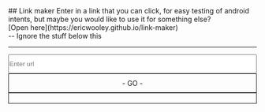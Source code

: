 <div id="readme">
## Link maker
Enter in a link that you can click, for easy testing of android intents, but maybe you would like to use it for something else?<br />
[Open here](https://ericwooley.github.io/link-maker)<br />
-- Ignore the stuff below this
<div/>
<hr />
<input id="url" placeholder="Enter url" style="display: block; padding: 10px 0 10px 0; width: 100%" />
<a id="link" target="_blank" style="display: block; padding: 10; border: 1px solid; text-align: center;"> - GO - </a>
<a id="permalink" target="_blank" style="display: block; padding: 10; border: 1px solid; text-align: center;" href=""></a>
<script type="text/javascript">
var params = (new URL(location)).searchParams;
var input = document.getElementById('url')
var readme = document.getElementById('readme')
readme.style.display = 'none'
var link = document.getElementById('link')
var permaLink = document.getElementById('permalink')
link.href = params.get('default')
input.value = params.get('default')
function setPermalinkValue () {
  var val = window.location.origin + window.location.pathname + '?default=' + encodeURIComponent(input.value);
  permalink.href = val;
  permalink.innerHTML = val;
}
setPermalinkValue()
input.onchange = function () {
  link.href = input.value
  setPermalinkValue()
}
</script>
